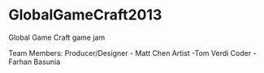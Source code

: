 GlobalGameCraft2013
===================

Global Game Craft game jam

Team Members:
Producer/Designer	- Matt Chen
Artist				-Tom Verdi
Coder				-Farhan Basunia